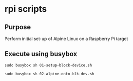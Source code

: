 # rpi scripts

## Purpose

Perform initial set-up of Alpine Linux on a Raspberry Pi target

## Execute using busybox

```
sudo busybox sh 01-setup-block-device.sh
```

```
sudo busybox sh 02-alpine-onto-blk-dev.sh
```
